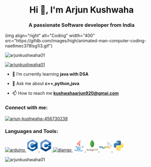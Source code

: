 <h1 align="center">Hi 👋, I'm Arjun Kushwaha</h1>
<h3 align="center">A passionate Software developer from India</h3>
(img align="right" alt="Coding" width="400" src="https://gifdb.com/images/high/animated-man-computer-coding-nae6mec378lsg1i3.gif")


<p align="left"> <img src="https://komarev.com/ghpvc/?username=arjunkushwaha01&label=Profile%20views&color=0e75b6&style=flat" alt="arjunkushwaha01" /> </p>

<p align="left"> <a href="https://github.com/ryo-ma/github-profile-trophy"><img src="https://github-profile-trophy.vercel.app/?username=arjunkushwaha01" alt="arjunkushwaha01" /></a> </p>

- 🌱 I’m currently learning **java with DSA**

- 💬 Ask me about **c++,python,java**

- 📫 How to reach me **kushwahaarjun920@gmai.com**

<h3 align="left">Connect with me:</h3>
<p align="left">
<a href="https://linkedin.com/in/arjun-kushwaha-456730238" target="blank"><img align="center" src="https://raw.githubusercontent.com/rahuldkjain/github-profile-readme-generator/master/src/images/icons/Social/linked-in-alt.svg" alt="arjun-kushwaha-456730238" height="30" width="40" /></a>
</p>

<h3 align="left">Languages and Tools:</h3>
<p align="left"> <a href="https://www.arduino.cc/" target="_blank" rel="noreferrer"> <img src="https://cdn.worldvectorlogo.com/logos/arduino-1.svg" alt="arduino" width="40" height="40"/> </a> <a href="https://www.cprogramming.com/" target="_blank" rel="noreferrer"> <img src="https://raw.githubusercontent.com/devicons/devicon/master/icons/c/c-original.svg" alt="c" width="40" height="40"/> </a> <a href="https://www.w3schools.com/cpp/" target="_blank" rel="noreferrer"> <img src="https://raw.githubusercontent.com/devicons/devicon/master/icons/cplusplus/cplusplus-original.svg" alt="cplusplus" width="40" height="40"/> </a> <a href="https://www.djangoproject.com/" target="_blank" rel="noreferrer"> <img src="https://cdn.worldvectorlogo.com/logos/django.svg" alt="django" width="40" height="40"/> </a> <a href="https://www.java.com" target="_blank" rel="noreferrer"> <img src="https://raw.githubusercontent.com/devicons/devicon/master/icons/java/java-original.svg" alt="java" width="40" height="40"/> </a> <a href="https://www.mongodb.com/" target="_blank" rel="noreferrer"> <img src="https://raw.githubusercontent.com/devicons/devicon/master/icons/mongodb/mongodb-original-wordmark.svg" alt="mongodb" width="40" height="40"/> </a> <a href="https://www.mysql.com/" target="_blank" rel="noreferrer"> <img src="https://raw.githubusercontent.com/devicons/devicon/master/icons/mysql/mysql-original-wordmark.svg" alt="mysql" width="40" height="40"/> </a> <a href="https://www.python.org" target="_blank" rel="noreferrer"> <img src="https://raw.githubusercontent.com/devicons/devicon/master/icons/python/python-original.svg" alt="python" width="40" height="40"/> </a> </p>

<p><img align="center" src="https://github-readme-stats.vercel.app/api/top-langs?username=arjunkushwaha01&show_icons=true&locale=en&layout=compact" alt="arjunkushwaha01" /></p>
